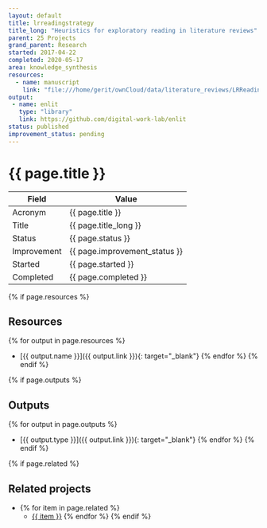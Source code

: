 ```yaml
---
layout: default
title: lrreadingstrategy
title_long: "Heuristics for exploratory reading in literature reviews"
parent: 25 Projects
grand_parent: Research
started: 2017-04-22
completed: 2020-05-17
area: knowledge_synthesis
resources:
  - name: manuscript
    link: "file:///home/gerit/ownCloud/data/literature_reviews/LRReadingStrategy Paper"
output:
 - name: enlit
   type: "library"
   link: https://github.com/digital-work-lab/enlit
status: published
improvement_status: pending
---
```


# {{ page.title }}

Field               | Value
------------------- | ----------------------------------
Acronym             | {{ page.title }}
Title               | {{ page.title_long }}
Status              | {{ page.status }}
Improvement         | {{ page.improvement_status }}
Started             | {{ page.started }}
Completed           | {{ page.completed }}

{% if page.resources %}
## Resources

  {% for output in page.resources %}
  - [{{ output.name }}]({{ output.link }}){: target="_blank"}
  {% endfor %}
{% endif %}

{% if page.outputs %}
## Outputs

  {% for output in page.outputs %}
  - [{{ output.type }}]({{ output.link }}){: target="_blank"}
  {% endfor %}
{% endif %}

{% if page.related %}
## Related projects 

- {% for item in page.related %}
  - <a href="{{ item }}">{{ item }}</a>
{% endfor %}
{% endif %}

